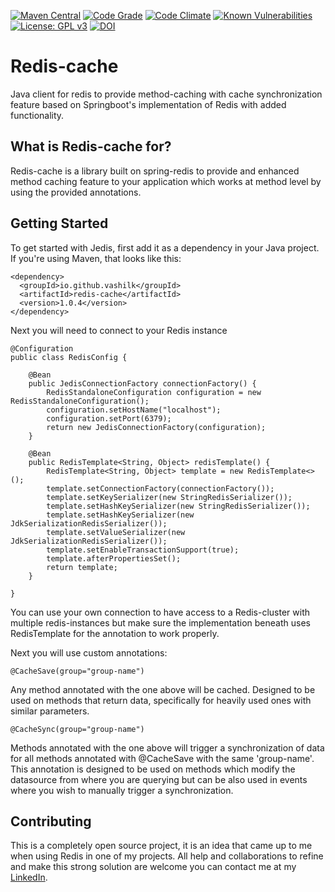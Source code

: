[![Maven Central](https://maven-badges.herokuapp.com/maven-central/io.github.vashilk/redis-cache/badge.svg)](https://maven-badges.herokuapp.com/maven-central/io.github.vashilk/redis-cache)  [![Code Grade](https://api.codiga.io/project/34996/status/svg)](https://app.codiga.io/project/34996/dashboard) [![Code Climate](https://codeclimate.com/github/cloudfoundry/membrane.png)](https://codeclimate.com/github/vashilK/Redis-cache) [![Known Vulnerabilities](https://snyk.io/test/github/vashilK/Redis-cache/badge.svg)](https://snyk.io/test/github/vashilK/Redis-cache)  [![License: GPL v3](https://img.shields.io/badge/License-GPLv3-blue.svg)](https://www.gnu.org/licenses/gpl-3.0) [![DOI](https://www.zenodo.org/badge/561818709.svg)](https://www.zenodo.org/badge/latestdoi/561818709)

# Redis-cache
Java client for redis to provide method-caching with cache synchronization feature based on Springboot's implementation of Redis with added functionality.

## What is Redis-cache for?
Redis-cache is a library built on spring-redis to provide and enhanced method caching feature to your application which works at method level by using 
the provided annotations.

## Getting Started
To get started with Jedis, first add it as a dependency in your Java project. If you're using Maven, that looks like this:

```
<dependency>
  <groupId>io.github.vashilk</groupId>
  <artifactId>redis-cache</artifactId>
  <version>1.0.4</version>
</dependency>
```

Next you will need to connect to your Redis instance
```
@Configuration
public class RedisConfig {

    @Bean
    public JedisConnectionFactory connectionFactory() {
        RedisStandaloneConfiguration configuration = new RedisStandaloneConfiguration();
        configuration.setHostName("localhost");
        configuration.setPort(6379);
        return new JedisConnectionFactory(configuration);
    }

    @Bean
    public RedisTemplate<String, Object> redisTemplate() {
        RedisTemplate<String, Object> template = new RedisTemplate<>();
        template.setConnectionFactory(connectionFactory());
        template.setKeySerializer(new StringRedisSerializer());
        template.setHashKeySerializer(new StringRedisSerializer());
        template.setHashKeySerializer(new JdkSerializationRedisSerializer());
        template.setValueSerializer(new JdkSerializationRedisSerializer());
        template.setEnableTransactionSupport(true);
        template.afterPropertiesSet();
        return template;
    }

}
```

You can use your own connection to have access to a Redis-cluster with multiple redis-instances but
make sure the implementation beneath uses RedisTemplate for the annotation to work properly.

Next you will use custom annotations:

```
@CacheSave(group="group-name")
```
Any method annotated with the one above will be cached. Designed to be used on methods that return data, specifically for
heavily used ones with similar parameters.


```
@CacheSync(group="group-name")
```
Methods annotated with the one above will trigger a synchronization of data for all methods
annotated with @CacheSave with the same 'group-name'. This annotation is designed to be used on methods
which modify the datasource from where you are querying but can be also used in events where you wish to 
manually trigger a synchronization.


## Contributing
This is a completely open source project, it is an idea that came up to me when using Redis in
one of my projects. All help and collaborations to refine and make this strong solution are welcome you can contact me at my [LinkedIn](https://mu.linkedin.com/in/neeschal-kissoon-03ab7516b).


